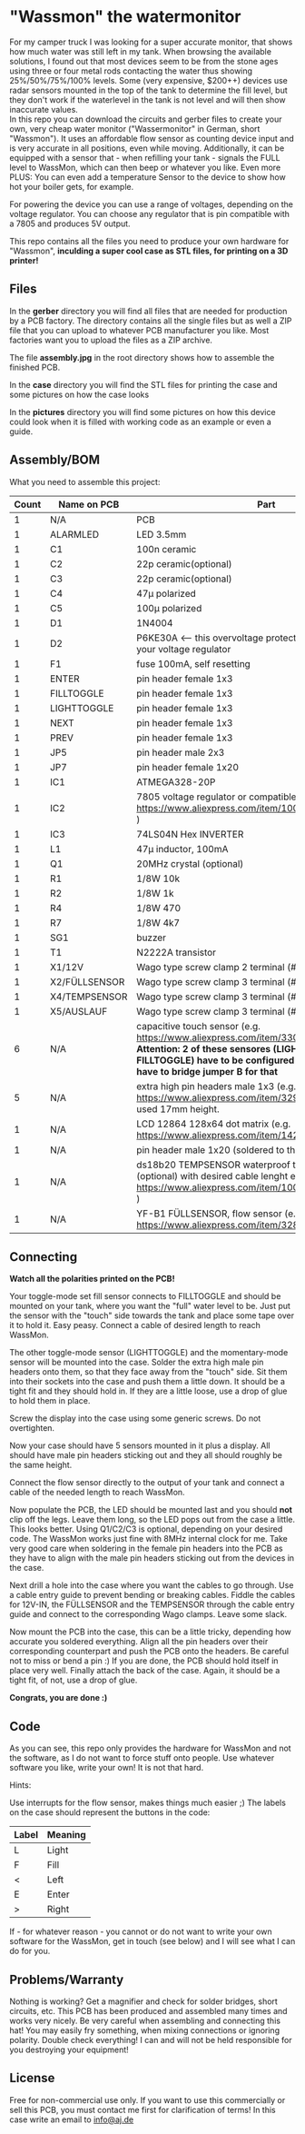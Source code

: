 
# "Wassmon" the watermonitor

For my camper truck I was looking for a super accurate monitor, that shows how much water was still left in my tank. When browsing the available solutions, I found out that most devices seem to be from the stone ages using three or four metal rods contacting the water thus showing 25%/50%/75%/100% levels. 
Some (very expensive, $200++) devices use radar sensors mounted in the top of the tank to determine the fill level, but they don't work if the waterlevel in the tank is not level and will then show inaccurate values.  
In this repo you can download the circuits and gerber files to create your own, very cheap water monitor ("Wassermonitor" in German, short "Wassmon").
It uses an affordable flow sensor as counting device input and is very accurate in all positions, even while moving. Additionally, it can be equipped with a sensor that - when refilling your tank - signals the FULL level to WassMon, which can then beep or whatever you like.
Even more PLUS: You can even add a temperature Sensor to the device to show how hot your boiler gets, for example.

For powering the device you can use a range of voltages, depending on the voltage regulator. You can choose any regulator that is pin compatible with a 7805 and produces 5V output.

This repo contains all the files you need to produce your own hardware for "Wassmon", **inculding a super cool case as STL files, for printing on a 3D printer!** 

## Files
In the **gerber** directory you will find all files that are needed for production by a PCB factory. The directory contains all the single files but as well a ZIP file that you can upload to whatever PCB manufacturer you like. Most factories want you to upload the files as a ZIP archive.

The file **assembly.jpg** in the root directory shows how to assemble the finished PCB.

In the **case** directory you will find the STL files for printing the case and some pictures on how the case looks

In the **pictures** directory you will find some pictures on how this device could look when it is filled with working code as an example or even a guide.

## Assembly/BOM
What you need to assemble this project:

|       Count    |Name on PCB                    |Part                         |
|----------------|-------------------------------|-----------------------------|
|	1|N/A|PCB
|1|ALARMLED| LED 3.5mm
|1|C1|100n ceramic
|1|C2|22p ceramic(optional)
|1|C3|22p ceramic(optional)
|1|C4|47µ polarized
|1|C5|100µ polarized
|1|D1|1N4004
|1|D2|P6KE30A <-- this overvoltage protection diode should match your voltage regulator
|1|F1|fuse 100mA, self resetting
|1|ENTER|pin header female 1x3
|1|FILLTOGGLE|pin header female 1x3
|1|LIGHTTOGGLE|pin header female 1x3
|1|NEXT|pin header female 1x3
|1|PREV|pin header female 1x3
|1|JP5|pin header male 2x3
|1|JP7|pin header female 1x20
|1|IC1|ATMEGA328-20P
|1|IC2|7805 voltage regulator or compatible (e.g. https://www.aliexpress.com/item/1005002556018480.html )
|1|IC3|74LS04N Hex INVERTER                                                                     
|1|L1|47µ inductor, 100mA
|1|Q1|20MHz crystal (optional)
|1|R1|1/8W 10k
|1|R2|1/8W 1k
|1|R4|1/8W 470
|1|R7|1/8W 4k7
|1|SG1|buzzer
|1|T1|N2222A transistor
|1|X1/12V| Wago type screw clamp 2 terminal (# W237-102)
|1|X2/FÜLLSENSOR|Wago type screw clamp 3 terminal (# W237-103)
|1|X4/TEMPSENSOR|Wago type screw clamp 3 terminal (# W237-103)
|1|X5/AUSLAUF|Wago type screw clamp 3 terminal (# W237-103)
|6|N/A|capacitive touch sensor (e.g. https://www.aliexpress.com/item/33062790002.html ) **Attention: 2 of these sensores (LIGHTTOGGLE, FILLTOGGLE) have to be configured to toggle ON/OFF, you have to bridge jumper B for that**
|5|N/A|extra high pin headers male 1x3 (e.g. https://www.aliexpress.com/item/32911455899.html ), I used 17mm height.
|1|N/A|LCD 12864 128x64 dot matrix (e.g. https://www.aliexpress.com/item/1420941126.html )
|1|N/A|pin header male 1x20 (soldered to the display)
|1|N/A|ds18b20 TEMPSENSOR waterproof temperature sensor (optional) with desired cable lenght e.g.( https://www.aliexpress.com/item/1005001621930325.html )
|1|N/A|YF-B1 FÜLLSENSOR, flow sensor (e.g. https://www.aliexpress.com/item/32887166092.html )

## Connecting
**Watch all the polarities printed on the PCB!**

Your toggle-mode set fill sensor connects to FILLTOGGLE and should be mounted on your tank, where you want the "full" water level to be. Just put the sensor with the "touch" side towards the tank and place some tape over it to hold it. Easy peasy. Connect a cable of desired length to reach WassMon.

The other toggle-mode sensor (LIGHTTOGGLE) and the momentary-mode sensor will be mounted into the case. Solder the extra high male pin headers onto them, so that they face away from the "touch" side. Sit them into their sockets into the case and push them a little down. It should be a tight fit and they should hold in. If they are a little loose, use a drop of glue to hold them in place.

Screw the display into the case using some generic screws. Do not overtighten.


Now your case should have 5 sensors mounted in it plus a display. All should have male pin headers sticking out and they all should roughly be the same height.


Connect the flow sensor directly to the output of your tank and connect a cable of the needed length to reach WassMon.


Now populate the PCB, the LED should be mounted last and you should **not** clip off the legs. Leave them long, so the LED pops out from the case a little. This looks better. Using Q1/C2/C3 is optional, depending on your desired code. The WassMon works just fine with 8MHz internal clock for me.
Take very good care when soldering in the female pin headers into the PCB as they have to align with the male pin headers sticking out from the devices in the case.


Next drill a hole into the case where you want the cables to go through. Use a cable entry guide to prevent bending or breaking cables.
Fiddle the cables for 12V-IN, the FÜLLSENSOR and the TEMPSENSOR through the cable entry guide and connect to the corresponding Wago clamps. Leave some slack.

Now mount the PCB into the case, this can be a little tricky, depending how accurate you soldered everything. Align all the pin headers over their corresponding counterpart and push the PCB onto the headers. Be careful not to miss or bend a pin :)
If you are done, the PCB should hold itself in place very well. Finally attach the back of the case. Again, it should be a tight fit, of not, use a drop of glue.

**Congrats, you are done :)**

## Code
As you can see, this repo only provides the hardware for WassMon and not the software, as I do not want to force stuff onto people. Use whatever software you like, write your own! It is not that hard.

Hints:

Use interrupts for the flow sensor, makes things much easier ;) The labels on the case should represent the buttons in the code:

|Label|Meaning|
|-----|-------|
|L|Light
|F|Fill
|<|Left
|E|Enter
|>|Right


If - for whatever reason - you cannot or do not want to write your own software for the WassMon, get in touch (see below) and I will see what I can do for you.

## Problems/Warranty
Nothing is working? Get a magnifier and check for solder bridges, short circuits, etc. This PCB has been produced and assembled many times and works very nicely. Be very careful when assembling and connecting this hat! You may easily fry something, when mixing connections or ignoring polarity. Double check everything! I can and will not be held responsible for you destroying your equipment!

## License
Free for non-commercial use only. If you want to use this commercially or sell this PCB, you must contact me first for clarification of terms! In this case write an email to info@aj.de
